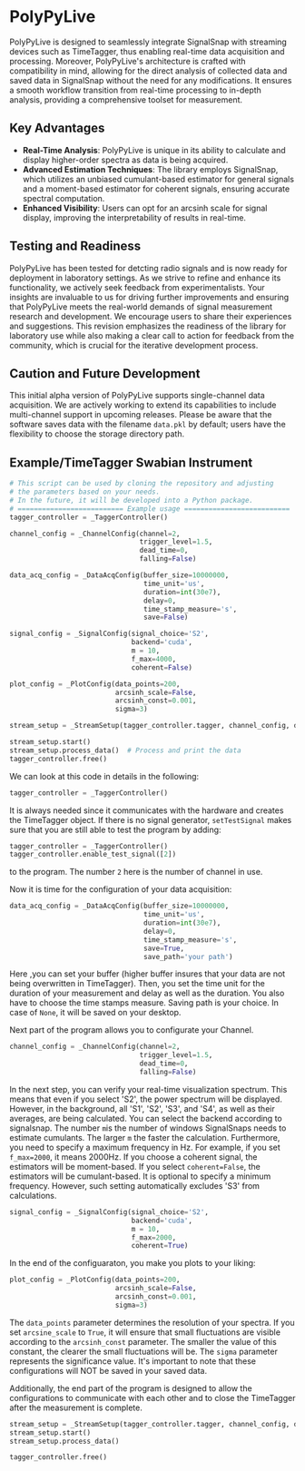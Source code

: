 # PolyPyLive
PolyPyLive is designed to seamlessly integrate SignalSnap with streaming devices such as TimeTagger, thus enabling real-time data acquisition and processing. Moreover, PolyPyLive's architecture is crafted with compatibility in mind, allowing for the direct analysis of collected data and saved data in SignalSnap without the need for any modifications. It ensures a smooth workflow transition from real-time processing to in-depth analysis, providing a comprehensive toolset for measurement.

## Key Advantages

- **Real-Time Analysis**: PolyPyLive is unique in its ability to calculate and display higher-order spectra as data is being acquired.
- **Advanced Estimation Techniques**: The library employs SignalSnap, which utilizes an unbiased cumulant-based estimator for general signals and a moment-based estimator for coherent signals, ensuring accurate spectral computation.
- **Enhanced Visibility**: Users can opt for an arcsinh scale for signal display, improving the interpretability of results in real-time.

## Testing and Readiness

PolyPyLive has been tested for detcting radio signals and is now ready for deployment in laboratory settings. As we strive to refine and enhance its functionality, we actively seek feedback from experimentalists. Your insights are invaluable to us for driving further improvements and ensuring that PolyPyLive meets the real-world demands of signal measurement research and development. We encourage users to share their experiences and suggestions. This revision emphasizes the readiness of the library for laboratory use while also making a clear call to action for feedback from the community, which is crucial for the iterative development process.

## Caution and Future Development

This initial alpha version of PolyPyLive supports single-channel data acquisition. We are actively working to extend its capabilities to include multi-channel support in upcoming releases. Please be aware that the software saves data with the filename `data.pkl` by default; users have the flexibility to choose the storage directory path. 

## Example/TimeTagger Swabian Instrument

```Python
# This script can be used by cloning the repository and adjusting
# the parameters based on your needs.
# In the future, it will be developed into a Python package.
# ========================== Example usage ==========================
tagger_controller = _TaggerController()

channel_config = _ChannelConfig(channel=2,
                                trigger_level=1.5,
                                dead_time=0,
                                falling=False)

data_acq_config = _DataAcqConfig(buffer_size=10000000,
                                 time_unit='us',
                                 duration=int(30e7),
                                 delay=0,
                                 time_stamp_measure='s',
                                 save=False)

signal_config = _SignalConfig(signal_choice='S2',
                              backend='cuda',
                              m = 10,
                              f_max=4000,
                              coherent=False)

plot_config = _PlotConfig(data_points=200,
                          arcsinh_scale=False,
                          arcsinh_const=0.001,
                          sigma=3)

stream_setup = _StreamSetup(tagger_controller.tagger, channel_config, data_acq_config, signal_config, plot_config)

stream_setup.start()
stream_setup.process_data()  # Process and print the data
tagger_controller.free()
```
We can look at this code in details in the following:

```Python
tagger_controller = _TaggerController()
```
It is always needed since it communicates with the hardware and creates the TimeTagger object.
If there is no signal generator, `setTestSignal` makes sure that you are still able to test the program by adding:
```Python
tagger_controller = _TaggerController()
tagger_controller.enable_test_signal([2])
```
to the program. The number `2` here is the number of channel in use.

Now it is time for the configuration of your data acquisition:
```Python
data_acq_config = _DataAcqConfig(buffer_size=10000000,
                                 time_unit='us',
                                 duration=int(30e7),
                                 delay=0,
                                 time_stamp_measure='s',
                                 save=True,
                                 save_path='your path')
```
Here ,you can set your buffer (higher buffer insures that your data are not being overwritten in TimeTagger).
Then, you set the time unit for the duration of your measurement and delay as well as the duration. You also  have to
choose the time stamps measure. Saving path is your choice. In case of `None`, it will be saved on your desktop.


Next part of the program allows you to configurate your Channel.
```Python
channel_config = _ChannelConfig(channel=2,
                                trigger_level=1.5,
                                dead_time=0,
                                falling=False)
```

In the next step, you can verify your real-time visualization spectrum. This means that even if you select 'S2', the power spectrum will be displayed. However, in the background, all 'S1', 'S2', 'S3', and 'S4', as well as their averages, are being calculated. You can select the backend according to signalsnap. The number `m`is the number of windows SignalSnaps needs to estimate cumulants. The larger `m` the faster the calculation. Furthermore, you need to specify a maximum frequency in Hz. For example, if you set `f_max=2000`, it means 2000Hz. If you choose a coherent signal, the estimators will be moment-based. If you select `coherent=False`, the estimators will be cumulant-based.
It is optional to specify a minimum frequency. However, such setting automatically excludes 'S3' from calculations.
```Python
signal_config = _SignalConfig(signal_choice='S2',
                              backend='cuda',
                              m = 10,
                              f_max=2000,
                              coherent=True)
```

In the end of the configuaraton, you make you plots to your liking:
```Python
plot_config = _PlotConfig(data_points=200,
                          arcsinh_scale=False,
                          arcsinh_const=0.001,
                          sigma=3)
```
The `data_points` parameter determines the resolution of your spectra. If you set `arcsine_scale` to `True`, it will ensure that small fluctuations are visible according to the `arcsinh_const` parameter. The smaller the value of this constant, the clearer the small fluctuations will be. The `sigma` parameter represents the significance value. It's important to note that these configurations will NOT be saved in your saved data.

Additionally, the end part of the program is designed to allow the configurations to communicate with each other and to close the TimeTagger after the measurement is complete.
```Python
stream_setup = _StreamSetup(tagger_controller.tagger, channel_config, data_acq_config, signal_config, plot_config)
stream_setup.start()
stream_setup.process_data()

tagger_controller.free()
```
